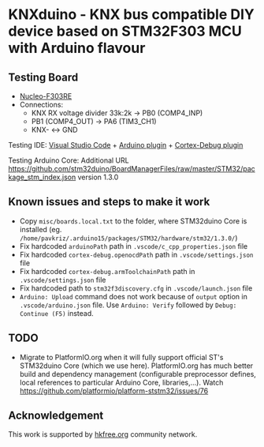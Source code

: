 # KNXduino - KNX bus compatible DIY device based on STM32F303 MCU with Arduino flavour

## Testing Board

* [Nucleo-F303RE](https://www.st.com/en/evaluation-tools/nucleo-f303re.html)
* Connections:
    * KNX RX voltage divider 33k:2k -> PB0 (COMP4_INP)
    * PB1 (COMP4_OUT) -> PA6 (TIM3_CH1)
    * KNX- <-> GND



Testing IDE: [Visual Studio Code](https://code.visualstudio.com/) + [Arduino plugin](https://marketplace.visualstudio.com/items?itemName=vsciot-vscode.vscode-arduino) + [Cortex-Debug plugin](https://marketplace.visualstudio.com/items?itemName=marus25.cortex-debug)

Testing Arduino Core: Additional URL https://github.com/stm32duino/BoardManagerFiles/raw/master/STM32/package_stm_index.json version 1.3.0

## Known issues and steps to make it work

* Copy `misc/boards.local.txt` to the folder, where STM32duino Core is installed (eg. `/home/pavkriz/.arduino15/packages/STM32/hardware/stm32/1.3.0/`)
* Fix hardcoded `arduinoPath` path in `.vscode/c_cpp_properties.json` file
* Fix hardcoded `cortex-debug.openocdPath` path in `.vscode/settings.json` file
* Fix hardcoded `cortex-debug.armToolchainPath` path in `.vscode/settings.json` file
* Fix hardcoded path to `stm32f3discovery.cfg` in `.vscode/launch.json` file
* `Arduino: Upload` command does not work because of `output` option in `.vscode/arduino.json` file. Use `Arduino: Verify` followed by `Debug: Continue (F5)` instead.

## TODO

* Migrate to PlatformIO.org when it will fully support official ST's STM32duino Core (which we use here). PlatformIO.org has much better build and dependency management (configurable preprocessor defines, local references to particular Arduino Core, libraries,...). Watch https://github.com/platformio/platform-ststm32/issues/76

## Acknowledgement

This work is supported by [hkfree.org](http://www.hkfree.org) community network.
